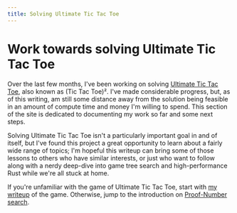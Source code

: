 ```yaml
---
title: Solving Ultimate Tic Tac Toe
---
```


# Work towards solving Ultimate Tic Tac Toe

Over the last few months, I've been working on solving [Ultimate Tic Tac Toe][wikipedia], also known as (Tic Tac Toe)². I've made considerable progress, but, as of this writing, am still some distance away from the solution being feasible in an amount of compute time and money I'm willing to spend. This section of the site is dedicated to documenting my work so far and some next steps.

Solving Ultimate Tic Tac Toe isn't a particularly important goal in and of itself, but I've found this project a great opportunity to learn about a fairly wide range of topics; I'm hopeful this writeup can bring some of those lessons to others who have similar interests, or just who want to follow along with a nerdy deep-dive into game tree search and high-performance Rust while we're all stuck at home.

If you're unfamiliar with the game of Ultimate Tic Tac Toe, start with [my writeup](the-game) of the game. Otherwise, jump to the introduction on [Proof-Number search](pn-search).

[wikipedia]: https://en.wikipedia.org/wiki/Ultimate_tic-tac-toe

